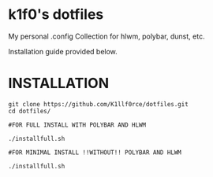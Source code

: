 # k1f0's dotfiles
My personal .config Collection for hlwm, polybar, dunst, etc.

Installation guide provided below.

# INSTALLATION
```
git clone https://github.com/K1llf0rce/dotfiles.git
cd dotfiles/

#FOR FULL INSTALL WITH POLYBAR AND HLWM

./installfull.sh

#FOR MINIMAL INSTALL !!WITHOUT!! POLYBAR AND HLWM

./installfull.sh
```
